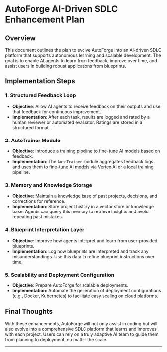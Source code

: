 # AutoForge AI-Driven SDLC Enhancement Plan

## Overview

This document outlines the plan to evolve AutoForge into an AI-driven SDLC platform that supports autonomous learning and scalable development. The goal is to enable AI agents to learn from feedback, improve over time, and assist users in building robust applications from blueprints.

## Implementation Steps

### 1. Structured Feedback Loop
- **Objective**: Allow AI agents to receive feedback on their outputs and use that feedback for continuous improvement.
- **Implementation**: After each task, results are logged and rated by a human reviewer or automated evaluator. Ratings are stored in a structured format.

### 2. AutoTrainer Module
- **Objective**: Introduce a training pipeline to fine-tune AI models based on feedback.
- **Implementation**: The `AutoTrainer` module aggregates feedback logs and uses them to fine-tune AI models via Vertex AI or a local training pipeline.

### 3. Memory and Knowledge Storage
- **Objective**: Maintain a knowledge base of past projects, decisions, and corrections for reference.
- **Implementation**: Store project history in a vector store or knowledge base. Agents can query this memory to retrieve insights and avoid repeating past mistakes.

### 4. Blueprint Interpretation Layer
- **Objective**: Improve how agents interpret and learn from user-provided blueprints.
- **Implementation**: Log how blueprints are interpreted and track any misunderstandings. Use this data to refine blueprint instructions over time.

### 5. Scalability and Deployment Configuration
- **Objective**: Prepare AutoForge for scalable deployments.
- **Implementation**: Automate the generation of deployment configurations (e.g., Docker, Kubernetes) to facilitate easy scaling on cloud platforms.

## Final Thoughts

With these enhancements, AutoForge will not only assist in coding but will also evolve into a comprehensive SDLC platform that learns and improves with each project. Users can rely on a truly adaptive AI team to guide them from planning to deployment, no matter the scale.

---

